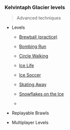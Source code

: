 ### Kelvintaph Glacier levels

> Advanced techniques

+ Levels
    + [Brewball (practice)](487-Brewball/)
    + [Bombing Run](489-Bombing_Run/)
    + [Circle Walking](483-Circle_Walking/)
    + [Ice Life](488-Ice_Life/)
    + [Ice Soccer](486-Ice_Soccer/)
    + [Skating Away](484-Skating_Away/)
    + [Snowflakes on the Ice](485-Snowflakes_on_the_Ice/)

    + [](490-/)

+ Replayable Brawls

+ Multiplayer Levels
